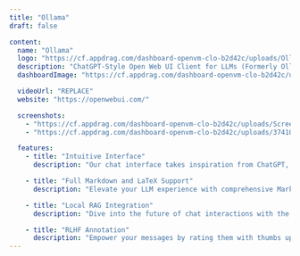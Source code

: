 ```yaml
---
title: "Ollama"
draft: false

content:
  name: "Ollama"
  logo: "https://cf.appdrag.com/dashboard-openvm-clo-b2d42c/uploads/Ollama-OwRN.png"
  description: "ChatGPT-Style Open Web UI Client for LLMs (Formerly Ollama WebUI) to Get up and running with Llama 2, Mistral, and other large language models."
  dashboardImage: "https://cf.appdrag.com/dashboard-openvm-clo-b2d42c/uploads/Screenshot-2024-02-20-203621-w8Rg.png"

  videoUrl: "REPLACE"
  website: "https://openwebui.com/"

  screenshots:
    - "https://cf.appdrag.com/dashboard-openvm-clo-b2d42c/uploads/Screenshot-2024-02-20-203621-w8Rg.png"
    - "https://cf.appdrag.com/dashboard-openvm-clo-b2d42c/uploads/37410e70a3ec44dfd679420e0c14b90bNdJ8CMwQP0uZTnR3-0-HbE8.jpg"

  features:
    - title: "Intuitive Interface"
      description: "Our chat interface takes inspiration from ChatGPT, ensuring a user-friendly experience."

    - title: "Full Markdown and LaTeX Support"
      description: "Elevate your LLM experience with comprehensive Markdown and LaTeX capabilities for enriched interaction."

    - title: "Local RAG Integration"
      description: "Dive into the future of chat interactions with the groundbreaking Retrieval Augmented Generation (RAG) support. This feature seamlessly integrates document interactions into your chat experience. You can load documents directly into the chat or add files to your document library, effortlessly accessing them using the # command in the prompt. In its alpha phase, occasional issues may arise as we actively refine and enhance this feature to ensure optimal performance and reliability."

    - title: "RLHF Annotation"
      description: "Empower your messages by rating them with thumbs up and thumbs down, facilitating the creation of datasets for Reinforcement Learning from Human Feedback (RLHF). Utilize your messages to train or fine-tune models, all while ensuring the confidentiality of locally saved data."
---
```

